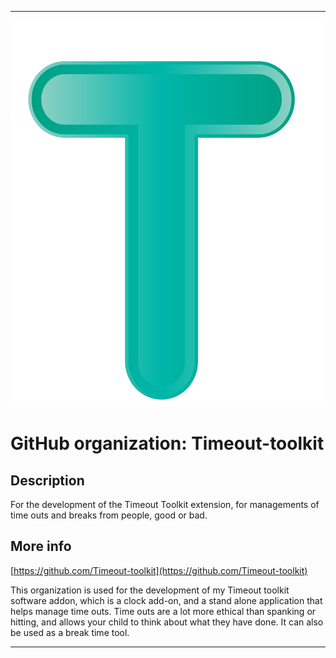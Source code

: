 
***

![TIMEOUT.png failed to load. The file may be missing or corrupt. Check the file path for errors first.](/AdditionalInfo/1/Timeout-toolkit/TIMEOUT.png)

# GitHub organization: Timeout-toolkit

## Description

For the development of the Timeout Toolkit extension, for managements of time outs and breaks from people, good or bad.

## More info

[https://github.com/Timeout-toolkit](https://github.com/Timeout-toolkit)

This organization is used for the development of my Timeout toolkit software addon, which is a clock add-on, and a stand alone application that helps manage time outs. Time outs are a lot more ethical than spanking or hitting, and allows your child to think about what they have done. It can also be used as a break time tool.

***
